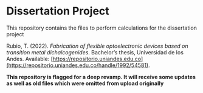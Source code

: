 # Dissertation Project

This repository contains the files to perform calculations for the dissertation project

Rubio, T. (2022). *Fabrication of flexible optoelectronic devices based on transition metal dichalcogenides*. Bachelor’s thesis, Universidad de los Andes. Available: [https://repositorio.uniandes.edu.co](https://repositorio.uniandes.edu.co/handle/1992/54581).

**This repository is flagged for a deep revamp. It will receive some updates as well as old files which were omitted from upload originally**
